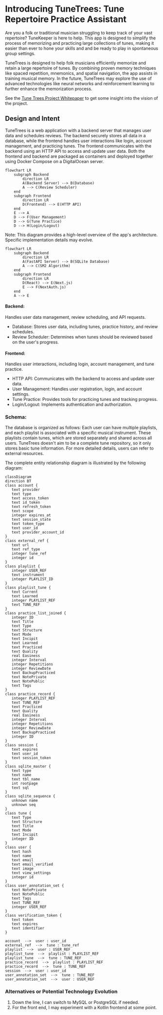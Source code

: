 # Introducing TuneTrees: Tune Repertoire Practice Assistant

Are you a folk or traditional musician struggling to keep track of your vast repertoire? TuneKeeper is here to help. This app is designed to simplify the process of memorizing and practicing large collections of tunes, making it easier than ever to hone your skills and and be ready to play in spontaneous group settings.

TuneTrees is designed to help folk musicians efficiently memorize and retain a large repertoire of tunes. By combining proven memory techniques like spaced repetition, mnemonics, and spatial navigation, the app assists in training musical memory. In the future, TuneTrees may explore the use of advanced technologies like neural networks and reinforcement learning to further enhance the memorization process.

See the [Tune Trees Project Whitepaper](docs/core-proposal.md#tune-trees-project-whitepaper)
to get some insight into the vision of the project.

## Design and Intent

TuneTrees is a web application with a backend server that manages user data and schedules reviews. The backend securely stores all data in a database, while the frontend handles user interactions like login, account management, and practicing tunes. The frontend communicates with the backend using an HTTP API to access and update user data. Both the frontend and backend are packaged as containers and deployed together using Docker Compose on a DigitalOcean server.

```mermaid
flowchart LR
    subgraph Backend
        direction LR
        A(Backend Server) --> B(Database)
        A --> C(Review Scheduler)
    end
    subgraph Frontend
        direction LR
        D(Frontend) --> E(HTTP API)
    end
    E --> A
    D --> F(User Management)
    D --> G(Tune Practice)
    D --> H(Login/Logout)
```

Note: This diagram provides a high-level overview of the app's architecture. Specific implementation details may evolve.

```mermaid
flowchart LR
    subgraph Backend
        direction LR
        A(FastAPI Server) --> B(SQLite Database)
        A --> C(SM2 Algorithm)
    end
    subgraph Frontend
        direction LR
        D(React) --> E(Next.js)
        E --> F(NextAuth.js)
    end
    A --> E
```

#### Backend:

Handles user data management, review scheduling, and API requests.
- Database: Stores user data, including tunes, practice history, and review schedules.
- Review Scheduler: Determines when tunes should be reviewed based on the user's progress.

#### Frontend:

Handles user interactions, including login, account management, and tune practice.
- HTTP API: Communicates with the backend to access and update user data.
- User Management: Handles user registration, login, and account settings.
- Tune Practice: Provides tools for practicing tunes and tracking progress.
- Login/Logout: Implements authentication and authorization.

### Schema:

The database is organized as follows: Each user can have multiple playlists, and each playlist is associated with a specific musical instrument. These playlists contain tunes, which are stored separately and shared across all users. TuneTrees doesn't aim to be a complete tune repository, so it only stores basic tune information. For more detailed details, users can refer to external resources.

The complete entity relationship diagram is illustrated by the following diagram:

```mermaid
classDiagram
direction BT
class account {
   text provider
   text type
   text access_token
   text id_token
   text refresh_token
   text scope
   integer expires_at
   text session_state
   text token_type
   text user_id
   text provider_account_id
}
class external_ref {
   text url
   text ref_type
   integer tune_ref
   integer id
}
class playlist {
   integer USER_REF
   text instrument
   integer PLAYLIST_ID
}
class playlist_tune {
   text Current
   text Learned
   integer PLAYLIST_REF
   text TUNE_REF
}
class practice_list_joined {
   integer ID
   text Title
   text Type
   text Structure
   text Mode
   text Incipit
   text Learned
   text Practiced
   text Quality
   real Easiness
   integer Interval
   integer Repetitions
   integer ReviewDate
   text BackupPracticed
   text NotePrivate
   text NotePublic
   text Tags
}
class practice_record {
   integer PLAYLIST_REF
   text TUNE_REF
   text Practiced
   text Quality
   real Easiness
   integer Interval
   integer Repetitions
   integer ReviewDate
   text BackupPracticed
   integer ID
}
class session {
   text expires
   text user_id
   text session_token
}
class sqlite_master {
   text type
   text name
   text tbl_name
   int rootpage
   text sql
}
class sqlite_sequence {
   unknown name
   unknown seq
}
class tune {
   text Type
   text Structure
   text Title
   text Mode
   text Incipit
   integer ID
}
class user {
   text hash
   text name
   text email
   text email_verified
   text image
   text view_settings
   integer id
}
class user_annotation_set {
   text NotePrivate
   text NotePublic
   text Tags
   text TUNE_REF
   integer USER_REF
}
class verification_token {
   text token
   text expires
   text identifier
}

account  -->  user : user_id
external_ref  -->  tune : tune_ref
playlist  -->  user : USER_REF
playlist_tune  -->  playlist : PLAYLIST_REF
playlist_tune  -->  tune : TUNE_REF
practice_record  -->  playlist : PLAYLIST_REF
practice_record  -->  tune : TUNE_REF
session  -->  user : user_id
user_annotation_set  -->  tune : TUNE_REF
user_annotation_set  -->  user : USER_REF
```

### Alternatives or Potential Technology Evolution

1. Down the line, I can switch to MySQL or PostgreSQL if needed.
2. For the front end, I may experiment with a Kotlin frontend at some point.
